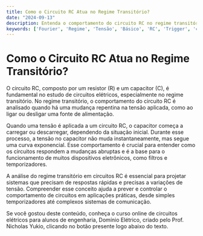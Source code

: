 ```yaml
---
title: Como o Circuito RC Atua no Regime Transitório?
date: "2024-09-13"
description: Entenda o comportamento do circuito RC no regime transitório e sua importância em circuitos elétricos.
keywords: ['Fourier', 'Regime', 'Tensão', 'Básico', 'RC', 'Trigger', 'componente']
---
```


# Como o Circuito RC Atua no Regime Transitório?

O circuito RC, composto por um resistor (R) e um capacitor (C), é fundamental no estudo de circuitos elétricos, especialmente no regime transitório. No regime transitório, o comportamento do circuito RC é analisado quando há uma mudança repentina na tensão aplicada, como ao ligar ou desligar uma fonte de alimentação.

Quando uma tensão é aplicada a um circuito RC, o capacitor começa a carregar ou descarregar, dependendo da situação inicial. Durante esse processo, a tensão no capacitor não muda instantaneamente, mas segue uma curva exponencial. Esse comportamento é crucial para entender como os circuitos respondem a mudanças abruptas e é a base para o funcionamento de muitos dispositivos eletrônicos, como filtros e temporizadores.

A análise do regime transitório em circuitos RC é essencial para projetar sistemas que precisam de respostas rápidas e precisas a variações de tensão. Compreender esse conceito ajuda a prever e controlar o comportamento de circuitos em aplicações práticas, desde simples temporizadores até complexos sistemas de comunicação.

Se você gostou deste conteúdo, conheça o curso online de circuitos elétricos para alunos de engenharia, Domínio Elétrico, criado pelo Prof. Nicholas Yukio, clicando no botão presente logo abaixo do texto.
